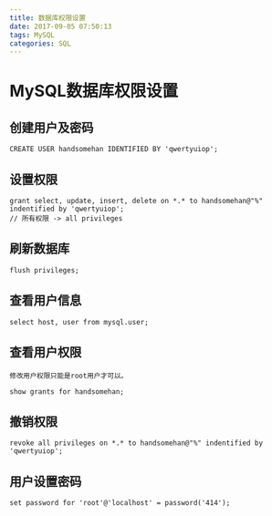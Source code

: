 ```yaml
---
title: 数据库权限设置
date: 2017-09-05 07:50:13
tags: MySQL
categories: SQL
---
```

# MySQL数据库权限设置

## 创建用户及密码

```code
CREATE USER handsomehan IDENTIFIED BY 'qwertyuiop';
```

## 设置权限

```code
grant select, update, insert, delete on *.* to handsomehan@"%" indentified by 'qwertyuiop';
// 所有权限 -> all privileges
```

## 刷新数据库

```code
flush privileges;
```

## 查看用户信息

```code
select host, user from mysql.user;
```

## 查看用户权限

    修改用户权限只能是root用户才可以。

```code
show grants for handsomehan;
```

## 撤销权限

```code
revoke all privileges on *.* to handsomehan@"%" indentified by 'qwertyuiop';
```

## 用户设置密码

```code
set password for 'root'@'localhost' = password('414');
```
